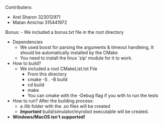 Contributers:
- Arel Sharon 323012971
- Matan Amichai 315441972

Bonus:
    - We included a bonus.txt file in the root directory
- Dependencies
    - We used boost for parsing the arguments & timeout handleing, It should be automatically installed by the CMake
    - You need to install the linux 'zip' module for it to work.
- How to build?
    - We included a root CMakeList.txt File
        - From this directory
        - cmake -S . -B build
        - cd build
        - make
        - You can cmake with the -Debug flag if you with to run the tests
- How to run?
    After the building process:
    - a /lib folder with the .so files will be created
    - ***Important*** build/simulator/myrobot executable will be created.
- **Windows/MacOS isn't supported!**

